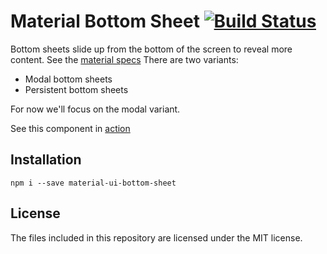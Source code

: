 # Material Bottom Sheet [![Build Status](https://travis-ci.org/TeamWertarbyte/material-ui-bottom-sheet.svg?branch=master)](https://travis-ci.org/TeamWertarbyte/material-ui-bottom-sheet)

Bottom sheets slide up from the bottom of the screen to reveal more content. See the [material specs](https://material.io/guidelines/components/bottom-sheets.html#)
There are two variants:
* Modal bottom sheets
* Persistent bottom sheets

For now we'll focus on the modal variant.

See this component in [action](https://teamwertarbyte.github.io/material-ui-bottom-sheet/)

## Installation
```shell
npm i --save material-ui-bottom-sheet
```

## License

The files included in this repository are licensed under the MIT license.
